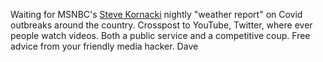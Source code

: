 Waiting for MSNBC's <a href="https://en.wikipedia.org/wiki/Steve_Kornacki">Steve Kornacki</a> nightly "weather report" on Covid outbreaks around the country. Crosspost to YouTube, Twitter, where ever people watch videos. Both a public service and a competitive coup. Free advice from your friendly media hacker. Dave
